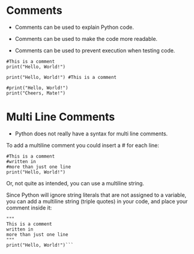 ﻿
# Comments

- Comments can be used to explain Python code.

- Comments can be used to make the code more readable.

- Comments can be used to prevent execution when testing code.
```	
#This is a comment  
print("Hello, World!")

print("Hello, World!") #This is a comment

#print("Hello, World!")  
print("Cheers, Mate!")
```

# Multi Line Comments

- Python does not really have a syntax for multi line comments.

To add a multiline comment you could insert a # for each line:
```
#This is a comment  
#written in  
#more than just one line  
print("Hello, World!")
```

Or, not quite as intended, you can use a multiline string.

Since Python will ignore string literals that are not assigned to a variable, you can add a multiline string (triple quotes) in your code, and place your comment inside it:
```
"""  
This is a comment  
written in  
more than just one line  
"""  
print("Hello, World!")```
```


